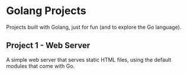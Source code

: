 # Golang Projects
Projects built with Golang, just for fun (and to explore the Go language).

## Project 1 - Web Server
A simple web server that serves static HTML files, using the default modules that come with Go.
